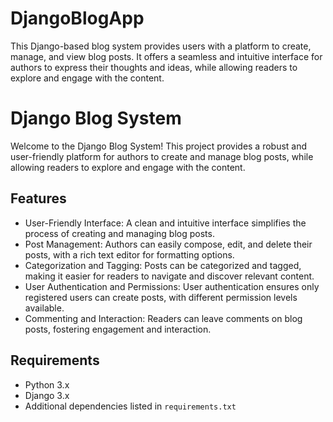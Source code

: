 # DjangoBlogApp
This Django-based blog system provides users with a platform to create, manage, and view blog posts. It offers a seamless and intuitive interface for authors to express their thoughts and ideas, while allowing readers to explore and engage with the content.

# Django Blog System

Welcome to the Django Blog System! This project provides a robust and user-friendly platform for authors to create and manage blog posts, while allowing readers to explore and engage with the content.

## Features

- User-Friendly Interface: A clean and intuitive interface simplifies the process of creating and managing blog posts.
- Post Management: Authors can easily compose, edit, and delete their posts, with a rich text editor for formatting options.
- Categorization and Tagging: Posts can be categorized and tagged, making it easier for readers to navigate and discover relevant content.
- User Authentication and Permissions: User authentication ensures only registered users can create posts, with different permission levels available.
- Commenting and Interaction: Readers can leave comments on blog posts, fostering engagement and interaction.

## Requirements

- Python 3.x
- Django 3.x
- Additional dependencies listed in `requirements.txt`
